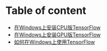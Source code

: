 # Table of content

* [在Windows上安装CPU版TensorFlow](Tensorflowbycpu.md)
* [在Windows上安装GPU版TensorFlow](Tensorflowbygpu.md)
* [如何在Windows上使用TensorFlow](Tensorflowuse.md)




